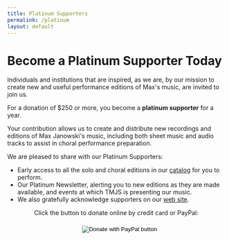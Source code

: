 ```yaml
---
title: Platinum Supporters
permalink: /platinum
layout: default
---
```


# Become a Platinum Supporter Today

Individuals and institutions that are inspired, as we are, by our mission
to create new and useful performance editions of Max's music, are invited to
join us.

For a donation of $250 or more, you become a **platinum supporter** for a year.

Your contribution allows us to create and distribute new recordings and editions
of Max Janowski's music, including both sheet music and audio tracks to assist
in choral performance preparation.

We are pleased to share with our Platinum Supporters:
* Early access to all the solo and choral editions in our [catalog](/catalog) for you to perform.
* Our Platinum Newsletter, alerting you to new editions as they are made available, and events at which TMJS is presenting our music.
* We also gratefully acknowledge supporters on our [web site](/thanks).

<div style="margin-bottom: .25in; text-align: center;">
  <p>Click the button to donate online by credit card or PayPal:</p>
  <div id="donate-button-container">
    <div id="donate-button"></div>
    <script src="https://www.paypalobjects.com/donate/sdk/donate-sdk.js" charset="UTF-8"></script>
    <script>
      PayPal.Donation.Button({
        env: 'production',
        hosted_button_id: 'FG9GJQ9PBZ86U',
        image: {
          src: 'https://www.paypalobjects.com/en_US/i/btn/btn_donateCC_LG.gif',
          alt: 'Donate with PayPal button',
          title: 'PayPal - The safer, easier way to pay online!',
        }
      }).render('#donate-button');
    </script>
    <noscript>
      <form action="https://www.paypal.com/donate" method="post" target="_top" style="display: block; position: relative; left: 10px; top: 6px;">
        <input type="hidden" name="hosted_button_id" value="FG9GJQ9PBZ86U" />
        <input type="image" src="https://www.paypalobjects.com/en_US/i/btn/btn_donate_LG.gif" border="0" name="submit" title="PayPal - The safer, easier way to pay online!" alt="Donate with PayPal button" />
        <img alt="" border="0" src="https://www.paypal.com/en_US/i/scr/pixel.gif" width="1" height="1" />
      </form>
    </noscript>
  </div>
</div>
